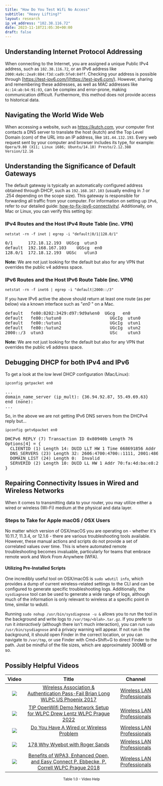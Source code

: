 ```yaml
---
title: "How Do You Test Wifi No Access"
subtitle: "Heavy Lifting?"
layout: research
ip_v4_address: "102.38.116.72"
date: 2023-11-18T21:05:30+00:00
draft: false
---
```


## Understanding Internet Protocol Addressing

When connecting to the Internet, you are assigned a unique Public IPv4 address, such as ```102.38.116.72```, or an IPv6 address like ```2000:4a9c:2ea9:884:f3d:cad9:5fe0:84ff```. Checking your address is possible through [https://test-ipv6.com/](https://test-ipv6.com/). However, sharing and remembering these addresses, as well as MAC addresses like ```4c:14:ab:b4:91:03```, can be complex and error-prone, making communication difficult. Furthermore, this method does not provide access to historical data.
## Navigating the World Wide Web

When accessing a website, such as https://kutch.com, your computer first contacts a DNS server to translate the host (kutch) and the Top Level Domain (com) of the URL into an IP address, like ```181.44.132.193```. Every web request sent by your computer and browser includes its type, for example: <br>```Opera/9.80 (X11; Linux i686; Ubuntu/14.10) Presto/2.12.388 Version/12.16```
## Understanding the Significance of Default Gateways

The default gateway is typically an automatically configured address obtained through DHCP, such as ```192.168.167.103``` (usually ending in .1 or .254 depending on the scope size). This gateway is responsible for forwarding all traffic from your computer. For information on setting up ```IPv6```, refer to our detailed guide: [how-to-fix-ipv6-connectivity/](/blog/how-to-fix-ipv6-connectivity/). Additionally, on Mac or Linux, you can verify this setting by: <br>
### IPv4 Routes and the Host IPv4 Route Table (inc. VPN)
```netstat -rn -f inet | egrep -i "default|0/1|128.0/1"```

<pre>
0/1      172.18.12.193  UGScg  utun3
default  192.168.167.103    UGScg  en0
128.0/1  172.18.12.193  UGSc   utun3</pre>

**Note:** We are not just looking for the default but also for any VPN that overrides the public v4 address space.

### IPv6 Routes and the Host IPv6 Route Table (inc. VPN)
```netstat -rn -f inet6 | egrep -i "default|2000::/3"```

If you have IPv6 active the above should return at least one route (as per below) via a known interface such as "_en0_ " on a Mac. 

<pre>
default   fe80:8202:3429:d97:9d9a%en0  UGcg   en0
default   fe80::%utun0                   UGcIg  utun0
default   fe80::%utun1                   UGcIg  utun1
default   fe80::%utun2                   UGcIg  utun2
2000::/3  utun3                          USc    utun3</pre>

**Note:** We are not just looking for the default but also for any VPN that overrides the public v6 address space.
<br>

## Debugging DHCP for both IPv4 and IPv6

To get a look at the low level DHCP configuration (Mac/Linux): 

```ipconfig getpacket en0```

<pre>
...
domain_name_server (ip_mult): {36.94.92.87, 55.49.69.63}
end (none):
...</pre>

So, in the above we are not getting IPv6 DNS servers from the DHCPv4 reply but...

```ipconfig getv6packet en0```

<pre>
DHCPv6 REPLY (7) Transaction ID 0x80940b Length 76
Options[4] = {
  CLIENTID (1) Length 14: DUID LLT HW 1 Time 668691856 Addr 4c:14:ab:b4:91:03
  DNS_SERVERS (23) Length 32: 2606:4700:4700::1111, 2001:4860:4860::8844
  DOMAIN_LIST (24) Length 0:  Invalid
  SERVERID (2) Length 10: DUID LL HW 1 Addr 70:fa:4d:ba:e8:26
}</pre>




## Repairing Connectivity Issues in Wired and Wireless Networks
When it comes to transmitting data to your router, you may utilize either a wired or wireless (Wi-Fi) medium at the physical and data layer.
### Steps to Take for Apple macOS / OSX Users
No matter which version of OSX/macOS you are operating on - whether it's 10.11.7, 11.3.4, or 12.1.6 - there are various troubleshooting tools available. However, these manual actions and scripts do not provide a set of correlated values over time. This is where automated remote troubleshooting becomes invaluable, particularly for teams that embrace remote work and Work From Anywhere (WFA).
#### Utilizing Pre-Installed Scripts
One incredibly useful tool on OSX/macOS is ```sudo wdutil info```, which provides a dump of current wireless-related settings to the CLI and can be configured to generate specific troubleshooting logs. Additionally, the ```sysdiagnose``` tool can be used to generate a wide range of logs, although much of the information is only relevant to wireless at a specific point in time, similar to wdutil.

Running ```sudo nohup /usr/bin/sysdiagnose -u &``` allows you to run the tool in the background and write logs to ```/var/tmp/<blah>.tar.gz```. If you prefer to run it *interactively* (although there isn't much interaction), you can run ```sudo /usr/bin/sysdiagnose``` and a privacy warning will appear. If not run in the background, it should open Finder in the correct location, or you can navigate to ```/var/tmp```, or use Finder with Cmd+Shift+G to direct Finder to the path. Just be mindful of the file sizes, which are approximately 300MB or so.
## Possibly Helpful Videos

<link href="/plugins/lity/css/lity.min.css" rel="stylesheet">
<script src="/plugins/lity/js/lity.min.js"></script>
<div class="table1-start"></div>

|Video | Title | Channel |
| :---: | :---: | :---: |
|<a href="https://www.youtube.com/watch?v=EWURmcra5_4" data-lity><img src="https://i.ytimg.com/vi/EWURmcra5_4/default.jpg" class="img-fluid"></a>|<a href="https://www.youtube.com/watch?v=EWURmcra5_4" data-lity>Wireless Association &amp; Authentication Pass-Fail   Brian Long   WLPC US Phoenix 2017</a>|<a target="_blank" href="https://www.youtube.com/channel/UCIzBSS46vcqhwmBZ7ZpY-yg" >Wireless LAN Professionals</a>|
|<a href="https://www.youtube.com/watch?v=IDWliQnBNYM" data-lity><img src="https://i.ytimg.com/vi/IDWliQnBNYM/default.jpg" class="img-fluid"></a>|<a href="https://www.youtube.com/watch?v=IDWliQnBNYM" data-lity>TIP OpenWifi Demo Network Setup for WLPC   Drew Lentz   WLPC Prague 2022</a>|<a target="_blank" href="https://www.youtube.com/channel/UCIzBSS46vcqhwmBZ7ZpY-yg" >Wireless LAN Professionals</a>|
|<a href="https://www.youtube.com/watch?v=AJ29knJ5Rsk" data-lity><img src="https://i.ytimg.com/vi/AJ29knJ5Rsk/default.jpg" class="img-fluid"></a>|<a href="https://www.youtube.com/watch?v=AJ29knJ5Rsk" data-lity>Do You Have A Wired or Wireless Problem</a>|<a target="_blank" href="https://www.youtube.com/channel/UCIzBSS46vcqhwmBZ7ZpY-yg" >Wireless LAN Professionals</a>|
|<a href="https://www.youtube.com/watch?v=qmt2DSkYT_k" data-lity><img src="https://i.ytimg.com/vi/qmt2DSkYT_k/default.jpg" class="img-fluid"></a>|<a href="https://www.youtube.com/watch?v=qmt2DSkYT_k" data-lity>178   Why Wyebot with Roger Sands</a>|<a target="_blank" href="https://www.youtube.com/channel/UCIzBSS46vcqhwmBZ7ZpY-yg" >Wireless LAN Professionals</a>|
|<a href="https://www.youtube.com/watch?v=r9oXNxgAKhM" data-lity><img src="https://i.ytimg.com/vi/r9oXNxgAKhM/default.jpg" class="img-fluid"></a>|<a href="https://www.youtube.com/watch?v=r9oXNxgAKhM" data-lity>Benefits of WPA3, Enhanced Open, and Easy Connect   P. Ebbecke, P. Correll   WLPC Prague 2018</a>|<a target="_blank" href="https://www.youtube.com/channel/UCIzBSS46vcqhwmBZ7ZpY-yg" >Wireless LAN Professionals</a>|

<center><small>Table 1.0 - Video Help</small></center>
 <br>
<div class="table1-end"></div>
<script type="text/javascript">
(function() {
    $('div.table1-start').nextUntil('div.table1-end', 'table').addClass('table thead-dark table-striped table-responsive rounded').attr('id', 't1');
    $('#t1').find('thead').addClass('thead-dark');
})();
</script>
